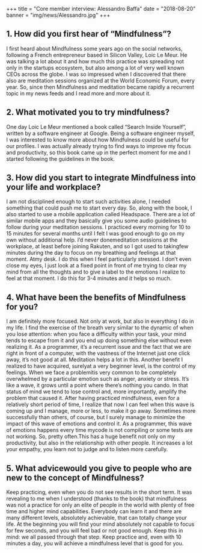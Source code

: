 +++
title = "Core member interview: Alessandro Baffa"
date = "2018-08-20"
banner = "img/news/Alessandro.jpg"
+++

## 1. How did you first hear of “Mindfulness”?
   I  first  heard  about  Mindfulness  some  years  ago  on  the  social  networks,  following  a  French entrepreneur based in Silicon Valley, Loic Le Meur.    He was talking a lot about it and how much this practice was spreading not only in the startups ecosystem, but also among a lot of very well known CEOs across the globe. I was so impressed when I discovered that there also are meditation sessions  organized  at  the  World  Economic  Forum,  every  year.  So,  since  then  Mindfulness  and meditation became rapidly a recurrent topic in my news feeds and I read more and more about it.
## 2. What motivated you to try mindfulness?
   One day Loic  Le Meur mentioned a book called “Search Inside Yourself”, written by a software engineer at Google. Being a software engineer myself, I was interested to know more about how Mindfulness could be useful for our profiles. I was actually already trying to find ways to improve my  focus  and  productivity,  so  this  book  came  up  in  the  perfect  moment  for  me  and  I  started following the guidelines in the book.
## 3. How did you start to integrate Mindfulness into your life and workplace?
   I am not disciplined enough to start such activities alone, I needed something that could push me to  start  every  day.  So,  along  with  the  book,  I  also  started  to  use  a  mobile  application  called Headspace. There are a lot of similar mobile apps and they basically give you some audio guidelines to  follow  during  your  meditation  sessions.  I  practiced  every  morning  for  10  to  15  minutes  for several months until I felt I was good enough to go on my own without additional help. I’d never donemeditation sessions at the workplace, at least before joining Rakuten, and so I got used to takingfew minutes during the day to focus on my breathing and feelings at that moment. Atmy desk. I do this when I feel particularly stressed. I don’t even close my eyes, I just look at a fixed point in front of me trying to clear my mind from all the thoughts and to give a label to the emotions I realize to feel at that moment. I do this for 3-4 minutes and it helps so much.
## 4. What have been the benefits of Mindfulness for you?
   I am definitely more focused. Not only at work, but also in everything I do in my life. I find the exercise  of  the  breath  very  similar  to  the  dynamic  of  when  you  lose  attention:  when  you  face  a difficulty within your task, your mind tends to escape from it and you end up doing something else without even realizing it. As a programmer, it’s a recurrent issue and the fact that we are right in front of a computer, with the vastness of the Internet just one click away, it’s not good at all. Meditation helps a lot in this. Another benefit I realized  to  have acquired, surelyat a very beginner level,  is the control of my feelings. When we face a problemitis very common to be completely overwhelmed by a particular emotion such as anger, anxiety or stress. It’s like a wave, it grows until a point where there’s nothing you  cando.  In  that  status  of  mind  we  tend  to  lose  control  and,  more  importantly,  amplify  the problem that caused it.  After having practiced mindfulness,  even for  a relatively short period  of time, I realize that now I can feel when this wave is coming up and I manage, more or less, to make it go away. Sometimes more successfully than others, of course, but I surely manage to minimize the  impact  of  this  wave  of  emotions  and  control  it.  As  a  programmer,  this  wave  of  emotions happens every time mycode is not compiling or some tests are not working. So, pretty often.This has a huge benefit not only on my productivity, but also in the relationship with other people. It increases a lot your empathy, you learn not to judge and to listen more carefully.
## 5. What advicewould you give to people who are new to the concept of Mindfulness?
   Keep practicing, even when you do not see results in the short term. It was revealing to me when I understood (thanks to the book) that mindfulness was not a practice for only an elite of people in the world with plenty of free time and higher mind capabilities. Everybody can learn it and there are many different levels, absolutely achievable, that can totally change your life. At the beginning you will find your mind absolutely not capable to focus for few seconds, and you will feel bad or not good enough. Keep this in mind: we all passed through that step. Keep practice and, even with 10 minutes a day, you will achieve a mindfulness level that is good for you.
